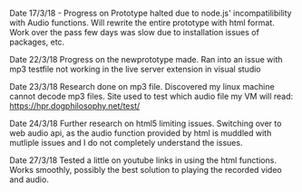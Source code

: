 Date 17/3/18 - 
Progress on Prototype halted due to node.js' incompatilibility with Audio functions. Will rewrite the entire prototype with html format. Work over the pass few days was slow due to installation issues of packages, etc.

Date 22/3/18
Progress on the newprototype made. Ran into an issue with mp3 testfile not working in the live server extension in visual studio

Date 23/3/18
Research done on mp3 file. Discovered my linux machine cannot decode mp3 files.
Site used to test which audio file my VM will read: https://hpr.dogphilosophy.net/test/

Date 24/3/18
Further research on html5 limiting issues. Switching over to web audio api, as the audio function provided by html is muddled with mutliple issues and I do not completely understand the issues.

Date 27/3/18
Tested a little on youtube links in using the html functions. Works smoothly, possibly the best solution to playing the recorded video and audio.